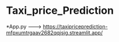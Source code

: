 # Taxi_price_Prediction
*App.py ---> https://taxipriceprediction-mfpxumtrgaav2682qqjsjg.streamlit.app/
